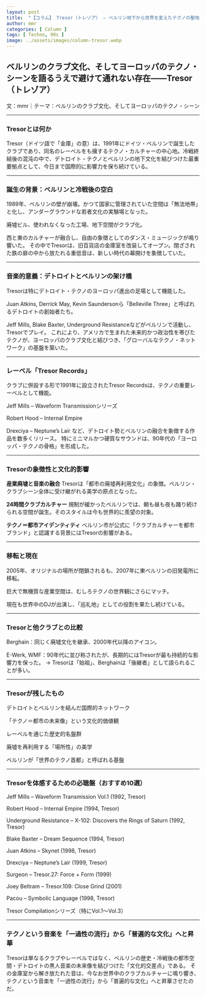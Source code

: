 ```yaml
---
layout: post
title:  "【コラム】 Tresor（トレゾア） ― ベルリン地下から世界を変えたテクノの聖地"
author: mmr
categories: [ Column ]
tags: [ Techno, 90s ]
image: ../assets/images/column-tresor.webp
---
```


## ベルリンのクラブ文化、そしてヨーロッパのテクノ・シーンを語るうえで避けて通れない存在――**Tresor（トレゾア）**


文：mmr｜テーマ：ベルリンのクラブ文化、そしてヨーロッパのテクノ・シーン

<hr>

### Tresorとは何か

Tresor（ドイツ語で「金庫」の意）は、1991年にドイツ・ベルリンで誕生したクラブであり、同名のレーベルをも擁するテクノ・カルチャーの中心地。冷戦終結後の混沌の中で、デトロイト・テクノとベルリンの地下文化を結びつけた最重要拠点として、今日まで国際的に影響力を保ち続けている。

<hr>

### 誕生の背景：ベルリンと冷戦後の空白

1989年、ベルリンの壁が崩壊。かつて国家に管理されていた空間は「無法地帯」と化し、アンダーグラウンドな若者文化の実験場となった。

廃墟ビル、使われなくなった工場、地下空間がクラブ化。

西と東のカルチャーが融合し、自由の象徴としてのダンス・ミュージックが鳴り響いた。
その中でTresorは、旧百貨店の金庫室を改装してオープン。閉ざされた鉄の扉の中から放たれる重低音は、新しい時代の幕開けを象徴していた。

<hr>

### 音楽的意義：デトロイトとベルリンの架け橋

Tresorは特にデトロイト・テクノのヨーロッパ進出の足場として機能した。

Juan Atkins, Derrick May, Kevin Saundersonら「Belleville Three」と呼ばれるデトロイトの創始者たち。

Jeff Mills, Blake Baxter, Underground Resistanceなどがベルリンで活動し、Tresorでプレイ。
これにより、アメリカで生まれた未来的かつ政治性を帯びたテクノが、ヨーロッパのクラブ文化と結びつき、「グローバルなテクノ・ネットワーク」の基盤を築いた。

<hr>

### レーベル「Tresor Records」

クラブに併設する形で1991年に設立されたTresor Recordsは、テクノの重要レーベルとして機能。

Jeff Mills – Waveform Transmissionシリーズ

Robert Hood – Internal Empire

Drexciya – Neptune’s Lair
など、デトロイト勢とベルリンの融合を象徴する作品を数多くリリース。
特にミニマルかつ硬質なサウンドは、90年代の「ヨーロッパ・テクノの骨格」を形成した。

<hr>

### Tresorの象徴性と文化的影響

**産業廃墟と音楽の融合**
Tresorは「都市の廃墟再利用文化」の象徴。ベルリン・クラブシーン全体に受け継がれる美学の原点となった。

**24時間クラブカルチャー**
規制が緩かったベルリンでは、朝も昼も夜も踊り続けられる空間が誕生。そのスタイルは今も世界的に羨望の対象。

**テクノ＝都市アイデンティティ**
ベルリン市が公式に「クラブカルチャーを都市ブランド」と認識する背景にはTresorの影響がある。

<hr>

### 移転と現在

2005年、オリジナルの場所が閉鎖されるも、2007年に東ベルリンの旧発電所に移転。

巨大で無機質な産業空間は、むしろテクノの世界観にさらにマッチ。

現在も世界中のDJが出演し、「巡礼地」としての役割を果たし続けている。

<hr>

### Tresorと他クラブとの比較

Berghain：同じく廃墟文化を継承、2000年代以降のアイコン。

E-Werk, WMF：90年代に並び称されたが、長期的にはTresorが最も持続的な影響力を保った。
→ Tresorは「始祖」、Berghainは「後継者」として語られることが多い。

<hr>

### Tresorが残したもの

デトロイトとベルリンを結んだ国際的ネットワーク

「テクノ＝都市の未来像」という文化的価値観

レーベルを通じた歴史的名盤群

廃墟を再利用する「場所性」の美学

ベルリンが「世界のテクノ首都」と呼ばれる基盤

<hr>

### Tresorを体感するための必聴盤（おすすめ10選）

Jeff Mills – Waveform Transmission Vol.1 (1992, Tresor)

Robert Hood – Internal Empire (1994, Tresor)

Underground Resistance – X-102: Discovers the Rings of Saturn (1992, Tresor)

Blake Baxter – Dream Sequence (1994, Tresor)

Juan Atkins – Skynet (1998, Tresor)

Drexciya – Neptune’s Lair (1999, Tresor)

Surgeon – Tresor.27: Force + Form (1999)

Joey Beltram – Tresor.109: Close Grind (2001)

Pacou – Symbolic Language (1998, Tresor)

Tresor Compilationシリーズ（特にVol.1～Vol.3）

<hr>

### テクノという音楽を「一過性の流行」から「普遍的な文化」へと昇華

Tresorは単なるクラブやレーベルではなく、ベルリンの歴史・冷戦後の都市空間・デトロイトの黒人音楽の未来像を結びつけた「文化的交差点」である。
その金庫室から解き放たれた音は、今なお世界中のクラブカルチャーに鳴り響き、テクノという音楽を「一過性の流行」から「普遍的な文化」へと昇華させたのだ。

